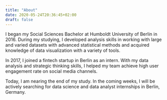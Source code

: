 ```yaml
---
title: "About"
date: 2020-05-24T20:36:45+02:00
draft: false
---
```


I began my Social Sciences Bachelor at Humboldt University of Berlin in 2016. During my studying,  I developed analysis skills in working with large and varied datasets with advanced statistical methods and acquired knowledge of data visualization with a variety of tools. 

In 2017, I joined a fintech startup in Berlin as an intern. With my data analysis and strategic thinking skills, I helped my team achieve high user engagement rate on social media channels.

Today, I am nearing the end of my study. In the coming weeks, I will be actively searching for data science and data analyst internships in Berlin, Germany.